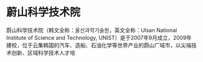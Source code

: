 # 蔚山科学技术院

蔚山科学技术院（韩文全称：울산과학기술원，英文全称：Ulsan National Institute of Science and Technology, UNIST）是于2007年9月成立，2009年建校，位于云集韩国的汽车、造船、石油化学等世界产业的蔚山广域市，以尖端技术创新、区域科学技术人才培